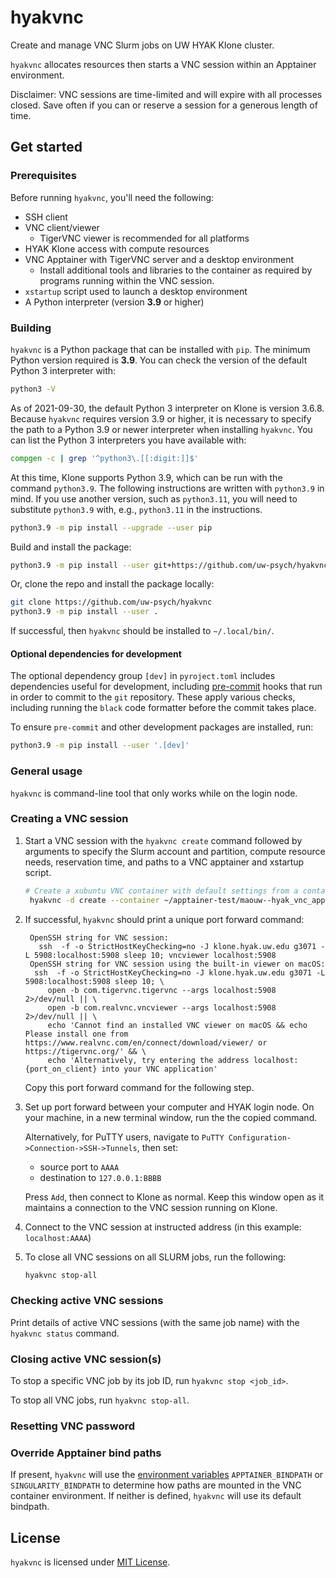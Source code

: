 # hyakvnc

Create and manage VNC Slurm jobs on UW HYAK Klone cluster.

`hyakvnc` allocates resources then starts a VNC session within an Apptainer
environment.

Disclaimer: VNC sessions are time-limited and will expire with all processes
closed. Save often if you can or reserve a session for a generous length of
time.

## Get started

### Prerequisites

Before running `hyakvnc`, you'll need the following:

- SSH client
- VNC client/viewer
  - TigerVNC viewer is recommended for all platforms
- HYAK Klone access with compute resources
- VNC Apptainer with TigerVNC server and a desktop environment
  - Install additional tools and libraries to the container as required by programs running within the VNC session.
- `xstartup` script used to launch a desktop environment
- A Python interpreter (version **3.9** or higher)

### Building

`hyakvnc` is a Python package that can be installed with `pip`. The minimum Python version required is **3.9**. You can check the version of the default Python 3 interpreter with:

```bash
python3 -V
```

As of 2021-09-30, the default Python 3 interpreter on Klone is version 3.6.8. Because `hyakvnc` requires version 3.9 or higher, it is necessary to specify the path to a Python 3.9 or newer interpreter when installing `hyakvnc`. You can list the Python 3 interpreters you have available with:

```bash
compgen -c | grep '^python3\.[[:digit:]]$'
```

At this time, Klone supports Python 3.9, which can be run with the command `python3.9`. The following instructions are written with `python3.9` in mind. If you use another version, such as `python3.11`, you will need to substitute `python3.9` with, e.g., `python3.11` in the instructions.

```bash
python3.9 -m pip install --upgrade --user pip
```

Build and install the package:

```bash
python3.9 -m pip install --user git+https://github.com/uw-psych/hyakvnc
```

Or, clone the repo and install the package locally:

```bash
git clone https://github.com/uw-psych/hyakvnc
python3.9 -m pip install --user .
```

If successful, then `hyakvnc` should be installed to `~/.local/bin/`.

#### Optional dependencies for development

The optional dependency group `[dev]` in `pyroject.toml` includes dependencies useful for development, including [pre-commit](https://pre-commit.com/) hooks that run in order to commit to the `git` repository.
These apply various checks, including running the `black` code formatter before the commit takes place.

To ensure `pre-commit` and other development packages are installed, run:

```bash
python3.9 -m pip install --user '.[dev]'
```

### General usage

`hyakvnc` is command-line tool that only works while on the login node.

### Creating a VNC session

1. Start a VNC session with the `hyakvnc create` command followed by arguments to specify the Slurm account and partition, compute resource needs, reservation time, and paths to a VNC apptainer and xstartup script.

   ```bash
   # Create a xubuntu VNC container with default settings from a container located at ~/code/maouw--hyak_vnc_apptainer/ubuntu22.04_xubuntu/ubuntu22.04_xubuntu.sif
	hyakvnc -d create --container ~/apptainer-test/maouw--hyak_vnc_apptainer/ubuntu22.04_xubuntu/ubuntu22.04_xubuntu.sif
    ```

2. If successful, `hyakvnc` should print a unique port forward command:

   ```text
	OpenSSH string for VNC session:
	  ssh  -f -o StrictHostKeyChecking=no -J klone.hyak.uw.edu g3071 -L 5908:localhost:5908 sleep 10; vncviewer localhost:5908
	OpenSSH string for VNC session using the built-in viewer on macOS:
	 ssh  -f -o StrictHostKeyChecking=no -J klone.hyak.uw.edu g3071 -L 5908:localhost:5908 sleep 10; \
   		open -b com.tigervnc.tigervnc --args localhost:5908 2>/dev/null || \
   		open -b com.realvnc.vncviewer --args localhost:5908 2>/dev/null || \
   		echo 'Cannot find an installed VNC viewer on macOS && echo Please install one from https://www.realvnc.com/en/connect/download/viewer/ or https://tigervnc.org/' && \
   		echo 'Alternatively, try entering the address localhost:{port_on_client} into your VNC application'
   ```

   Copy this port forward command for the following step.

3. Set up port forward between your computer and HYAK login node. On your machine, in a new terminal window, run the the copied command.

   Alternatively, for PuTTY users, navigate to `PuTTY Configuration->Connection->SSH->Tunnels`, then set:
   - source port to `AAAA`
   - destination to `127.0.0.1:BBBB`

   Press `Add`, then connect to Klone as normal. Keep this window open as it
   maintains a connection to the VNC session running on Klone.

4. Connect to the VNC session at instructed address (in this example:
   `localhost:AAAA`)

5. To close all VNC sessions on all SLURM jobs, run the following:

   ```bash
   hyakvnc stop-all
   ```

### Checking active VNC sessions

Print details of active VNC sessions (with the same job name) with the
`hyakvnc status` command.

### Closing active VNC session(s)

To stop a specific VNC job by its job ID, run `hyakvnc stop <job_id>`.

To stop all VNC jobs, run `hyakvnc stop-all`.

### Resetting VNC password

### Override Apptainer bind paths

If present, `hyakvnc` will use the [environment variables](https://tldp.org/LDP/Bash-Beginners-Guide/html/sect_03_02.html)  `APPTAINER_BINDPATH` or `SINGULARITY_BINDPATH` to
determine how paths are mounted in the VNC container environment. If neither is
defined, `hyakvnc` will use its default bindpath.

## License

`hyakvnc` is licensed under [MIT License](LICENSE).

